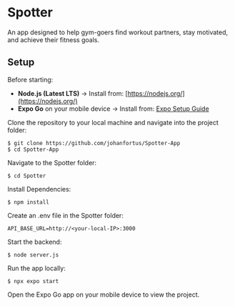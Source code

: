 # Spotter
An app designed to help gym-goers find workout partners, stay motivated, and achieve their fitness goals.

## Setup

Before starting:

- **Node.js (Latest LTS)** → Install from: [https://nodejs.org/](https://nodejs.org/)
- **Expo Go** on your mobile device → Install from: [Expo Setup Guide](https://docs.expo.dev/get-started/set-up-your-environment/)


Clone the repository to your local machine and navigate into the project folder:
```
$ git clone https://github.com/johanfortus/Spotter-App
$ cd Spotter-App
```

Navigate to the Spotter folder:
```
$ cd Spotter
```

Install Dependencies:
```
$ npm install
```

Create an .env file in the Spotter folder:
```
API_BASE_URL=http://<your-local-IP>:3000
```

Start the backend:
```
$ node server.js
```

Run the app locally:
```
$ npx expo start
```

Open the Expo Go app on your mobile device to view the project.
